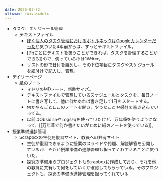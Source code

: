```yaml
---
date: 2025-02-22
aliases: TaskShedule
---
```

- タスク、スケジュール管理
	- テキストファイル
		- [ぼく個人のタスク管理におけるボトルネックはGoogleカレンダーだった](https://choiyaki.com/p1278/)と気づいた4年前からは、ずっとテキストファイル。
		- [[行ごとにテキストを扱うことができれば、タスクを管理することができる]]ので、使っているのは1Writer。
		- リストの形で日付を羅列し、その下位項目にタスクやスケジュールを紐付けで記入し、管理。
- デイリーページ
	- 紙のノート
		- ミドリのMDノート、新書サイズ。
		- テキストファイルで管理しているスケジュールとタスクを、毎日ノートに書き写して、他に何かあれば書き足して1日をスタートする。
		- 何かやるごとにこのノートを開き、やったことや感想を書き込んでいってる。
		- 以前はObsidianやLogseqを使っていたけど、万年筆を使うようになって、[[万年筆で何か書きたいがために紙のノートを使っている]]。
- 授業準備進捗管理
	- Scrapboxの生徒用復習サイト、教員への共有サイト
		- 生徒が復習できるように授業のスライドや問題、解説解答を公開しているが、それが授業準備の進捗管理も担ってくれていることに気づいた。
		- 探究の準備用のプロジェクトもScrapboxに作成しており、それを他の教員に共有して何をしていくか確認してもらっている。そのプロジェクトも、探究の準備の進捗管理を担ってくれている